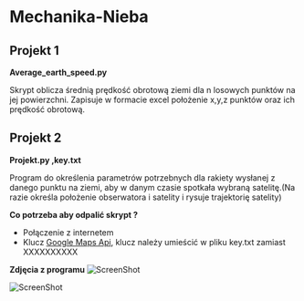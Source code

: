 # Mechanika-Nieba
## **Projekt 1**

**Average_earth_speed.py**

Skrypt oblicza średnią prędkość obrotową ziemi dla n losowych punktów na jej powierzchni.
Zapisuje w formacie excel położenie x,y,z punktów oraz ich prędkość obrotową.

## **Projekt 2**

**Projekt.py ,key.txt**

Program do określenia parametrów potrzebnych dla rakiety wysłanej z danego punktu na ziemi, aby w danym czasie spotkała wybraną satelitę.(Na razie określa położenie obserwatora i satelity i rysuje trajektorię satelity)

**Co potrzeba aby odpalić skrypt ?**
* Połączenie z internetem
* Klucz [Google Maps Api](https://developers.google.com/maps/documentation/elevation/start), klucz należy umieścić w pliku key.txt zamiast XXXXXXXXXX

**Zdjęcia z programu**
![ScreenShot](https://i.imgur.com/OM0NLKJ.png)

![ScreenShot](https://i.imgur.com/VoJhtJR.png)

